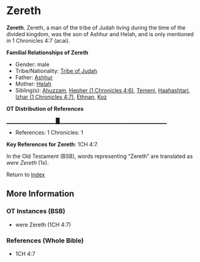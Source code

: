 # Zereth
**Zereth**. 
Zereth, a man of the tribe of Judah living during the time of the divided kingdom, was the son of Ashhur and Helah, and is only mentioned in 1 Chronicles 4:7 (acai). 




**Familial Relationships of Zereth**


* Gender: male
* Tribe/Nationality: [Tribe of Judah](../../../groups/md/acai/Judah.md)
* Father: [Ashhur](Ashhur.md)
* Mother: [Helah](Helah.md)
* Sibling(s): [Ahuzzam](Ahuzzam.md), [Hepher (1 Chronicles 4:6)](Hepher.2.md), [Temeni](Temeni.md), [Haahashtari](Haahashtari.md), [Izhar (1 Chronicles 4:7)](Izhar.2.md), [Ethnan](Ethnan.md), [Koz](Koz.md)


**OT Distribution of References**

▁▁▁▁▁▁▁▁▁▁▁▁█▁▁▁▁▁▁▁▁▁▁▁▁▁▁▁▁▁▁▁▁▁▁▁▁▁▁
* References: 1 Chronicles: 1



**Key References for Zereth**: 
1CH 4:7. 


In the Old Testament (BSB), words representing “Zereth” are translated as 
*were Zereth* (1x). 




Return to [Index](00-Index.md)

## More Information

### OT Instances (BSB)

* were Zereth (1CH 4:7)



### References (Whole Bible)

* 1CH 4:7



